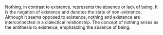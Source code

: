 

Nothing, in contrast to existence, represents the absence or lack of being. It is the negation of existence and denotes the state of non-existence. Although it seems opposed to existence, nothing and existence are interconnected in a dialectical relationship. The concept of nothing arises as the antithesis to existence, emphasizing the absence of being.

##
